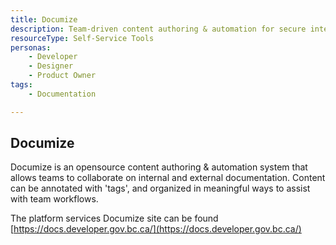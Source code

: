 ```yaml
---
title: Documize
description: Team-driven content authoring & automation for secure internal and external documentation.
resourceType: Self-Service Tools
personas: 
	- Developer
    - Designer
    - Product Owner
tags:
	- Documentation

---
```

## Documize

Documize is an opensource content authoring & automation system that allows teams to collaborate on internal and external documentation. Content can be annotated with 'tags', and organized in meaningful ways to assist with team workflows. 

The platform services Documize site can be found [https://docs.developer.gov.bc.ca/](https://docs.developer.gov.bc.ca/)
  

